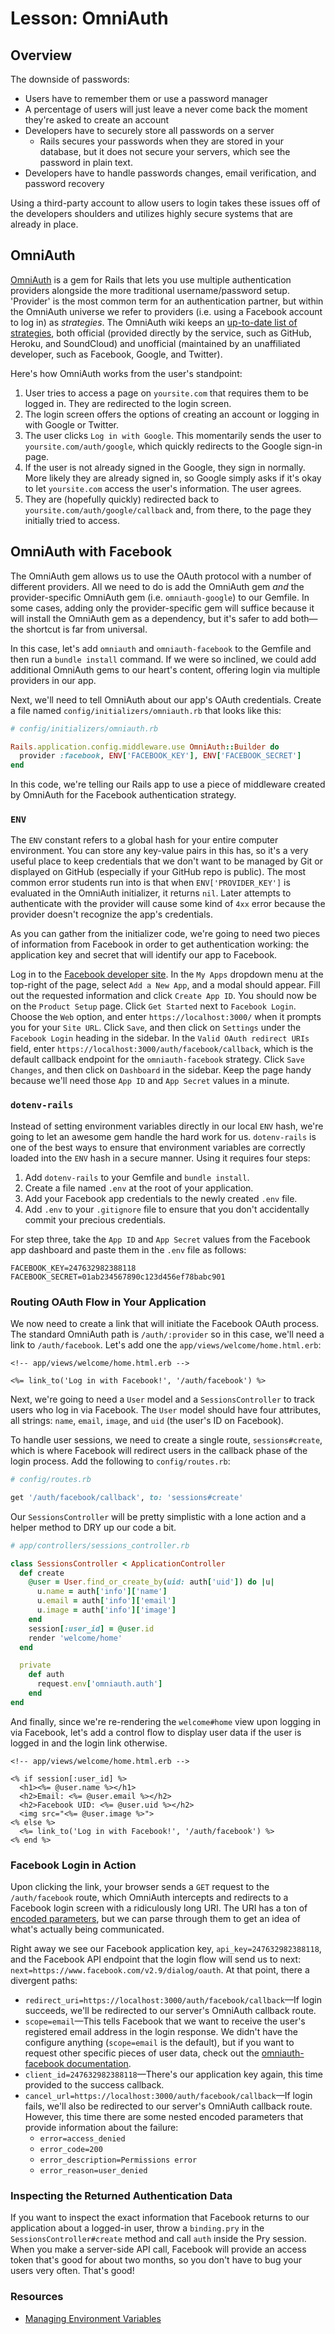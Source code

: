 # Lesson: OmniAuth

## Overview

The downside of passwords:

- Users have to remember them or use a password manager
- A percentage of users will just leave a never come back the moment they're asked to create an account
- Developers have to securely store all passwords on a server
  - Rails secures your passwords when they are stored in your database, but it does not secure your servers, which see the password in plain text.
- Developers have to handle passwords changes, email verification, and password recovery

Using a third-party account to allow users to login takes these issues off of the developers shoulders and utilizes highly secure systems that are already in place.

## OmniAuth

[OmniAuth](https://github.com/intridea/omniauth) is a gem for Rails that lets you use multiple authentication providers alongside the more traditional username/password setup. 'Provider' is the most common term for an authentication partner, but within the OmniAuth universe we refer to providers (i.e. using a Facebook account to log in) as _strategies_. The OmniAuth wiki keeps an [up-to-date list of strategies](https://github.com/omniauth/omniauth/wiki/List-of-Strategies), both official (provided directly by the service, such as GitHub, Heroku, and SoundCloud) and unofficial (maintained by an unaffiliated developer, such as Facebook, Google, and Twitter).

Here's how OmniAuth works from the user's standpoint:

1. User tries to access a page on `yoursite.com` that requires them to be logged in. They are redirected to the login screen.
2. The login screen offers the options of creating an account or logging in with Google or Twitter.
3. The user clicks `Log in with Google`. This momentarily sends the user to `yoursite.com/auth/google`, which quickly redirects to the Google sign-in page.
4. If the user is not already signed in the Google, they sign in normally. More likely they are already signed in, so Google simply asks if it's okay to let `yoursite.com` access the user's information. The user agrees.
5. They are (hopefully quickly) redirected back to `yoursite.com/auth/google/callback` and, from there, to the page they initially tried to access.

## OmniAuth with Facebook

The OmniAuth gem allows us to use the OAuth protocol with a number of different providers. All we need to do is add the OmniAuth gem _and_ the provider-specific OmniAuth gem (i.e. `omniauth-google`) to our Gemfile. In some cases, adding only the provider-specific gem will suffice because it will install the OmniAuth gem as a dependency, but it's safer to add both—the shortcut is far from universal.

In this case, let's add `omniauth` and `omniauth-facebook` to the Gemfile and then run a `bundle install` command. If we were so inclined, we could add additional OmniAuth gems to our heart's content, offering login via multiple providers in our app.

Next, we'll need to tell OmniAuth about our app's OAuth credentials. Create a file named `config/initializers/omniauth.rb` that looks like this:

```ruby
# config/initializers/omniauth.rb

Rails.application.config.middleware.use OmniAuth::Builder do
  provider :facebook, ENV['FACEBOOK_KEY'], ENV['FACEBOOK_SECRET']
end
```

In this code, we're telling our Rails app to use a piece of middleware created by OmniAuth for the Facebook authentication strategy.

### `ENV`

The `ENV` constant refers to a global hash for your entire computer environment. You can store any key-value pairs in this has, so it's a very useful place to keep credentials that we don't want to be managed by Git or displayed on GitHub (especially if your GitHub repo is public). The most common error students run into is that when `ENV['PROVIDER_KEY']` is evaluated in the OmniAuth initializer, it returns `nil`. Later attempts to authenticate with the provider will cause some kind of `4xx` error because the provider doesn't recognize the app's credentials.

As you can gather from the initializer code, we're going to need two pieces of information from Facebook in order to get authentication working: the application key and secret that will identify our app to Facebook.

Log in to the [Facebook developer site](https://developers.facebook.com/). In the `My Apps` dropdown menu at the top-right of the page, select `Add a New App`, and a modal should appear. Fill out the requested information and click `Create App ID`. You should now be on the `Product Setup` page. Click `Get Started` next to `Facebook Login`. Choose the `Web` option, and enter `https://localhost:3000/` when it prompts you for your `Site URL`. Click `Save`, and then click on `Settings` under the `Facebook Login` heading in the sidebar. In the `Valid OAuth redirect URIs` field, enter `https://localhost:3000/auth/facebook/callback`, which is the default callback endpoint for the `omniauth-facebook` strategy. Click `Save Changes`, and then click on `Dashboard` in the sidebar. Keep the page handy because we'll need those `App ID` and `App Secret` values in a minute.

### `dotenv-rails`

Instead of setting environment variables directly in our local `ENV` hash, we're going to let an awesome gem handle the hard work for us. `dotenv-rails` is one of the best ways to ensure that environment variables are correctly loaded into the `ENV` hash in a secure manner. Using it requires four steps:

1. Add `dotenv-rails` to your Gemfile and `bundle install`.
2. Create a file named `.env` at the root of your application.
3. Add your Facebook app credentials to the newly created `.env` file.
4. Add `.env` to your `.gitignore` file to ensure that you don't accidentally commit your precious credentials.

For step three, take the `App ID` and `App Secret` values from the Facebook app dashboard and paste them in the `.env` file as follows:

```env
FACEBOOK_KEY=247632982388118
FACEBOOK_SECRET=01ab234567890c123d456ef78babc901
```

### Routing OAuth Flow in Your Application

We now need to create a link that will initiate the Facebook OAuth process. The standard OmniAuth path is `/auth/:provider` so in this case, we'll need a link to `/auth/facebook`. Let's add one the `app/views/welcome/home.html.erb`:

```erb
<!-- app/views/welcome/home.html.erb -->

<%= link_to('Log in with Facebook!', '/auth/facebook') %>
```

Next, we're going to need a `User` model and a `SessionsController` to track users who log in via Facebook. The `User` model should have four attributes, all strings: `name`, `email`, `image`, and `uid` (the user's ID on Facebook).

To handle user sessions, we need to create a single route, `sessions#create`, which is where Facebook will redirect users in the callback phase of the login process. Add the following to `config/routes.rb`:

```ruby
# config/routes.rb

get '/auth/facebook/callback', to: 'sessions#create'
```

Our `SessionsController` will be pretty simplistic with a lone action and a helper method to DRY up our code a bit.

```ruby
# app/controllers/sessions_controller.rb

class SessionsController < ApplicationController
  def create
    @user = User.find_or_create_by(uid: auth['uid']) do |u|
      u.name = auth['info']['name']
      u.email = auth['info']['email']
      u.image = auth['info']['image']
    end
    session[:user_id] = @user.id
    render 'welcome/home'
  end

  private
    def auth
      request.env['omniauth.auth']
    end
end
```

And finally, since we're re-rendering the `welcome#home` view upon logging in via Facebook, let's add a control flow to display user data if the user is logged in and the login link otherwise.

```erb
<!-- app/views/welcome/home.html.erb -->

<% if session[:user_id] %>
  <h1><%= @user.name %></h1>
  <h2>Email: <%= @user.email %></h2>
  <h2>Facebook UID: <%= @user.uid %></h2>
  <img src="<%= @user.image %>">
<% else %>
  <%= link_to('Log in with Facebook!', '/auth/facebook') %>
<% end %>
```

### Facebook Login in Action

Upon clicking the link, your browser sends a `GET` request to the `/auth/facebook` route, which OmniAuth intercepts and redirects to a Facebook login screen with a ridiculously long URI. The URI has a ton of [encoded parameters](https://ascii.cl/url-encoding.htm), but we can parse through them to get an idea of what's actually being communicated.

Right away we see our Facebook application key, `api_key=247632982388118`, and the Facebook API endpoint that the login flow will send us to next: `next=https://www.facebook.com/v2.9/dialog/oauth`. At that point, there a divergent paths:

- `redirect_uri=https://localhost:3000/auth/facebook/callback`—If login succeeds, we'll be redirected to our server's OmniAuth callback route.
- `scope=email`—This tells Facebook that we want to receive the user's registered email address in the login response. We didn't have the configure anything (`scope=email` is the default), but if you want to request other specific pieces of user data, check out the [omniauth-facebook documentation](https://github.com/mkdynamic/omniauth-facebook#configuring).
- `client_id=247632982388118`—There's our application key again, this time provided to the success callback.
- `cancel_url=https://localhost:3000/auth/facebook/callback`—If login fails, we'll also be redirected to our server's OmniAuth callback route. However, this time there are some nested encoded parameters that provide information about the failure:
  - `error=access_denied`
  - `error_code=200`
  - `error_description=Permissions error`
  - `error_reason=user_denied`

### Inspecting the Returned Authentication Data

If you want to inspect the exact information that Facebook returns to our application about a logged-in user, throw a `binding.pry` in the `SessionsController#create` method and call `auth` inside the Pry session. When you make a server-side API call, Facebook will provide an access token that's good for about two months, so you don't have to bug your users very often. That's good!

### Resources

- [Managing Environment Variables](https://launchschool.com/blog/managing-environment-configuration-variables-in-rails)
